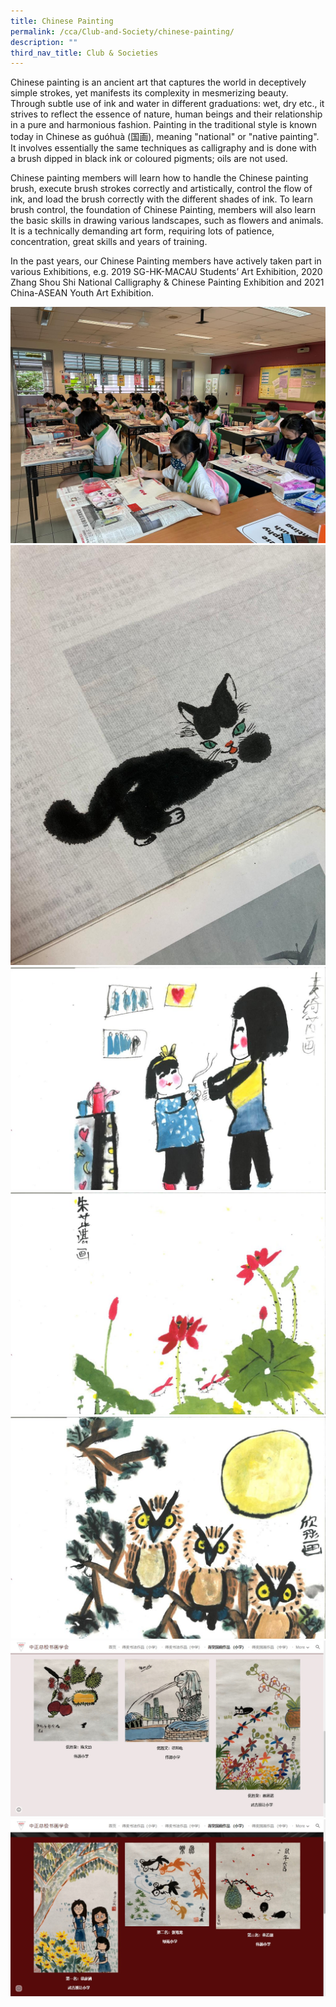 ```yaml
---
title: Chinese Painting
permalink: /cca/Club-and-Society/chinese-painting/
description: ""
third_nav_title: Club & Societies
---
```


Chinese painting is an ancient art that captures the world in deceptively simple strokes, yet manifests its complexity in mesmerizing beauty. Through subtle use of ink and water in different graduations: wet, dry etc., it strives to reflect the essence of nature, human beings and their relationship in a pure and harmonious fashion. Painting in the traditional style is known today in Chinese as guóhuà (国画), meaning "national" or "native painting". It involves essentially the same techniques as calligraphy and is done with a brush dipped in black ink or coloured pigments; oils are not used.    
  
Chinese painting members will learn how to handle the Chinese painting brush, execute brush strokes correctly and artistically, control the flow of ink, and load the brush correctly with the different shades of ink. To learn brush control, the foundation of Chinese Painting, members will also learn the basic skills in drawing various landscapes, such as flowers and animals. It is a technically demanding art form, requiring lots of patience, concentration, great skills and years of training.

In the past years, our Chinese Painting members have actively taken part in various Exhibitions, e.g. 2019 SG-HK-MACAU Students’ Art Exhibition, 2020 Zhang Shou Shi National Calligraphy & Chinese Painting Exhibition and 2021 China-ASEAN Youth Art Exhibition.

![](/images/chinesepainting.jpeg)
![](/images/chinesepainting2.jpeg)
![](/images/chinesepainting3.jpeg)
![](/images/chinesepainting4.jpeg)
![](/images/chinesepainting5.jpeg)
![](/images/chinesepainting6.jpeg)
![](/images/chinesepainting7.jpeg)